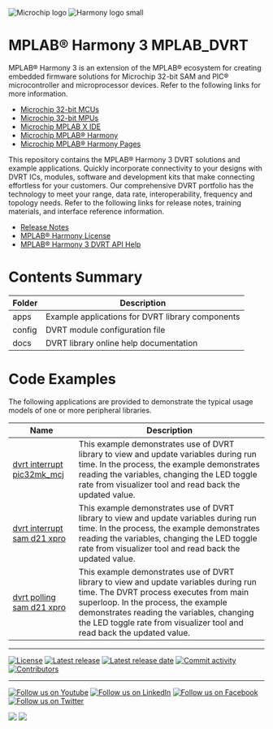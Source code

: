 ﻿![Microchip logo](https://raw.githubusercontent.com/wiki/Microchip-MPLAB-Harmony/Microchip-MPLAB-Harmony.github.io/images/microchip_logo.png)
![Harmony logo small](https://raw.githubusercontent.com/wiki/Microchip-MPLAB-Harmony/Microchip-MPLAB-Harmony.github.io/images/microchip_mplab_harmony_logo_small.png)

# MPLAB® Harmony 3 MPLAB_DVRT

MPLAB® Harmony 3 is an extension of the MPLAB® ecosystem for creating embedded firmware solutions for Microchip 32-bit SAM and PIC® microcontroller and microprocessor devices.  Refer to the following links for more information.

- [Microchip 32-bit MCUs](https://www.microchip.com/design-centers/32-bit)
- [Microchip 32-bit MPUs](https://www.microchip.com/design-centers/32-bit-mpus)
- [Microchip MPLAB X IDE](https://www.microchip.com/mplab/mplab-x-ide)
- [Microchip MPLAB® Harmony](https://www.microchip.com/mplab/mplab-harmony)
- [Microchip MPLAB® Harmony Pages](https://microchip-mplab-harmony.github.io/)

This repository contains the MPLAB® Harmony 3 DVRT solutions and example applications. Quickly incorporate connectivity to your designs with DVRT ICs, modules, software and development kits that make connecting effortless for your customers. Our comprehensive DVRT portfolio has the technology to meet your range, data rate, interoperability, frequency and topology needs. Refer to the following links for release notes, training materials, and interface reference information.

- [Release Notes](./release_notes.md)
- [MPLAB® Harmony License](Microchip_SLA001.md)
- [MPLAB® Harmony 3 DVRT API Help](https://onlinedocs.microchip.com/oxy/GUID-34740197-4979-46C4-A6BB-D612C6F9FCEF-en-US-1/index.html)

# Contents Summary

| Folder     | Description                                               |
| ---        | ---                                                       |
| apps       | Example applications for DVRT library components     |
| config     | DVRT module configuration file                       |
| docs       | DVRT library online help documentation                      |


# Code Examples

The following applications are provided to demonstrate the typical usage models of one or more peripheral libraries.

| Name | Description |
| ---- | ----------- |
| [dvrt interrupt pic32mk_mcj](https://onlinedocs.microchip.com/oxy/GUID-34740197-4979-46C4-A6BB-D612C6F9FCEF-en-US-1/GUID-57603583-2F2A-4B01-90F4-6FA0A6E78DBF.html) | This example demonstrates use of DVRT library to view and update variables during run time. In the process, the example demonstrates reading the variables, changing the LED toggle rate from visualizer tool and read back the updated value. |
| [dvrt interrupt sam d21 xpro](https://onlinedocs.microchip.com/oxy/GUID-34740197-4979-46C4-A6BB-D612C6F9FCEF-en-US-1/GUID-A679AE69-3779-43E5-B9EE-A5D88D3759A4.html) | This example demonstrates use of DVRT library to view and update variables during run time. In the process, the example demonstrates reading the variables, changing the LED toggle rate from visualizer tool and read back the updated value.|
| [dvrt polling sam d21 xpro](https://onlinedocs.microchip.com/oxy/GUID-34740197-4979-46C4-A6BB-D612C6F9FCEF-en-US-1/GUID-9F52A8B1-F438-4FDF-8A55-FAFC8062AC3F.html) | This example demonstrates use of DVRT library to view and update variables during run time. The DVRT process executes from main superloop. In the process, the example demonstrates reading the variables, changing the LED toggle rate from visualizer tool and read back the updated value. |

____

[![License](https://img.shields.io/badge/license-Harmony%20license-orange.svg)](https://github.com/Microchip-MPLAB-Harmony/mplab_dvrt/blob/master/mplab_harmony_license.md)
[![Latest release](https://img.shields.io/github/release/Microchip-MPLAB-Harmony/mplab_dvrt.svg)](https://github.com/Microchip-MPLAB-Harmony/mplab_dvrt/releases/latest)
[![Latest release date](https://img.shields.io/github/release-date/Microchip-MPLAB-Harmony/mplab_dvrt.svg)](https://github.com/Microchip-MPLAB-Harmony/mplab_dvrt/releases/latest)
[![Commit activity](https://img.shields.io/github/commit-activity/y/Microchip-MPLAB-Harmony/mplab_dvrt.svg)](https://github.com/Microchip-MPLAB-Harmony/mplab_dvrt/graphs/commit-activity)
[![Contributors](https://img.shields.io/github/contributors-anon/Microchip-MPLAB-Harmony/mplab_dvrt.svg)]()

____

[![Follow us on Youtube](https://img.shields.io/badge/Youtube-Follow%20us%20on%20Youtube-red.svg)](https://www.youtube.com/user/MicrochipTechnology)
[![Follow us on LinkedIn](https://img.shields.io/badge/LinkedIn-Follow%20us%20on%20LinkedIn-blue.svg)](https://www.linkedin.com/company/microchip-technology)
[![Follow us on Facebook](https://img.shields.io/badge/Facebook-Follow%20us%20on%20Facebook-blue.svg)](https://www.facebook.com/microchiptechnology/)
[![Follow us on Twitter](https://img.shields.io/twitter/follow/MicrochipTech.svg?style=social)](https://twitter.com/MicrochipTech)

[![](https://img.shields.io/github/stars/Microchip-MPLAB-Harmony/mplab_dvrt.svg?style=social)]()
[![](https://img.shields.io/github/watchers/Microchip-MPLAB-Harmony/mplab_dvrt.svg?style=social)]()


